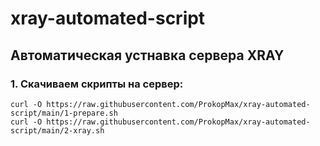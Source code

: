 # xray-automated-script
## Автоматическая устнавка сервера XRAY
### 1. Скачиваем скрипты на сервер:
    curl -O https://raw.githubusercontent.com/ProkopMax/xray-automated-script/main/1-prepare.sh
    curl -O https://raw.githubusercontent.com/ProkopMax/xray-automated-script/main/2-xray.sh
